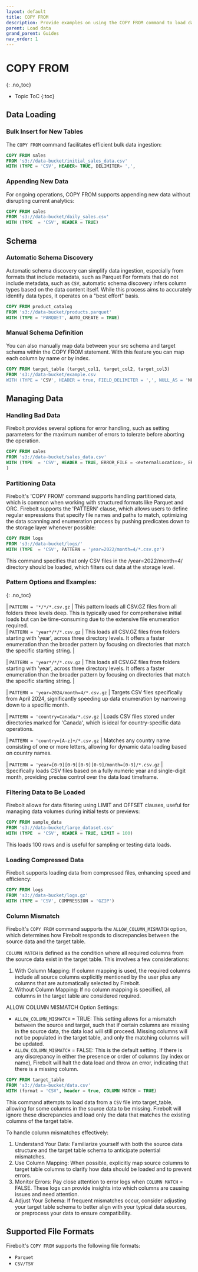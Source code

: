 ```yaml
---
layout: default
title: COPY FROM
description: Provide examples on using the COPY FROM command to load data into Firebolt
parent: Load data
grand_parent: Guides
nav_order: 1
---
```

# COPY FROM
{: .no_toc}

* Topic ToC
{:toc}

## Data Loading
### Bulk Insert for New Tables
The `COPY FROM` command facilitates efficient bulk data ingestion: 

```sql
COPY FROM sales
FROM 's3://data-bucket/initial_sales_data.csv'
WITH (TYPE = 'CSV', HEADER= TRUE, DELIMITER= ',', 
```
### Appending New Data
For ongoing operations, COPY FROM supports appending new data without disrupting current analytics:

```sql
COPY FROM sales
FROM 's3://data-bucket/daily_sales.csv'
WITH (TYPE  = 'CSV', HEADER = TRUE)
```

## Schema
### Automatic Schema Discovery
Automatic schema discovery can simplify data ingestion, especially from formats that include metadata, such as Parquet For formats that do not include metadata, such as `CSV`, automatic schema discovery infers column types based on the data content itself. While this process aims to accurately identify data types, it operates on a "best effort" basis.

```sql
COPY FROM product_catalog
FROM 's3://data-bucket/products.parquet'
WITH (TYPE = 'PARQUET', AUTO_CREATE = TRUE)
```

### Manual Schema Definition
You can also manually map data between your src schema and target schema within the COPY FROM statement. With this feature you can map each column by name or by index.

```sql
COPY FROM target_table (target_col1, target_col2, target_col3)
FROM 's3://data-bucket/example.csv
WITH (TYPE = 'CSV', HEADER = true, FIELD_DELIMITER = ',', NULL_AS = 'NULL');
```
## Managing Data
### Handling Bad Data
Firebolt provides several options for error handling, such as setting parameters for the maximum number of errors to tolerate before aborting the operation.

```sql
COPY FROM sales
FROM 's3://data-bucket/sales_data.csv'
WITH (TYPE  = 'CSV', HEADER = TRUE, ERROR_FILE = <externalLocation>, ERROR_FILE_CREDENTIALS = <credentials>, MAX_ERRORS_PER_FILE = 5
)
```

### Partitioning Data
Firebolt's 'COPY FROM' command supports  handling partitioned data, which is common when working with structured formats like Parquet and ORC. Firebolt supports the 'PATTERN' clause, which allows users to define regular expressions that specify file names and paths to match, optimizing the data scanning and enumeration process by pushing predicates down to the storage layer whenever possible:

```sql
COPY FROM logs
FROM 's3://data-bucket/logs/'
WITH (TYPE  = 'CSV', PATTERN = 'year=2022/month=4/*.csv.gz')
```
This command specifies that only CSV files in the /year=2022/month=4/ directory should be loaded, which filters out data at the storage level.

### Pattern Options and Examples:
{: .no_toc} 

| `PATTERN = '*/*/*.csv.gz`                              | This pattern loads all CSV.GZ files from all folders three levels deep. This is typically used for comprehensive initial loads but can be time-consuming due to the extensive file enumeration required.                                                                                                                
| `PATTERN = 'year*/*/*.csv.gz`                      | This loads all CSV.GZ files from folders starting with 'year', across three directory levels. It offers a faster enumeration than the broader pattern by focusing on directories that match the specific starting string. | 

| `PATTERN = 'year*/*/*.csv.gz`                      | This loads all CSV.GZ files from folders starting with 'year', across three directory levels. It offers a faster enumeration than the broader pattern by focusing on directories that match the specific starting string. | 

| `PATTERN = 'year=2024/month=4/*.csv.gz`                      | Targets CSV files specifically from April 2024, significantly speeding up data enumeration by narrowing down to a specific month.

| `PATTERN = 'country=Canada/*.csv.gz`                      | Loads CSV files stored under directories marked for 'Canada', which is ideal for country-specific data operations.

| `PATTERN = 'country=[A-z]+/*.csv.gz`                      | Matches any country name consisting of one or more letters, allowing for dynamic data loading based on country names.

| `PATTERN = 'year=[0-9][0-9][0-9][0-9]/month=[0-9]/*.csv.gz`                      | Specifically loads CSV files based on a fully numeric year and single-digit month, providing precise control over the data load timeframe.

### Filtering Data to Be Loaded
Firebolt allows for data filtering using LIMIT and OFFSET clauses, useful for managing data volumes during initial tests or previews:

```sql
COPY FROM sample_data
FROM 's3://data-bucket/large_dataset.csv'
WITH (TYPE  = 'CSV', HEADER = TRUE, LIMIT = 100)
```

This loads 100 rows and is useful for sampling or testing data loads.

### Loading Compressed Data
Firebolt supports loading data from compressed files, enhancing speed and efficiency:

```sql
COPY FROM logs
FROM 's3://data-bucket/logs.gz'
WITH (TYPE = 'CSV', COMPRESSION = 'GZIP')
```

### Column Mismatch
Firebolt's `COPY FROM` command supports the `ALLOW_COLUMN_MISMATCH` option, which determines how Firebolt responds to discrepancies between the source data and the target table.

`COLUMN MATCH` is defined as the condition where all required columns from the source data exist in the target table. This involves a few considerations:
1. With Column Mapping: If column mapping is used, the required columns include all source columns explicitly mentioned by the user plus any columns that are automatically selected by Firebolt.
2. Without Column Mapping: If no column mapping is specified, all columns in the target table are considered required.

ALLOW COLUMN MISMATCH Option Settings:
* `ALLOW_COLUMN_MISMATCH` = TRUE: This setting allows for a mismatch between the source and target, such that if certain columns are missing in the source data, the data load will still proceed. Missing columns will not be populated in the target table, and only the matching columns will be updated.
* `ALLOW_COLUMN_MISMATCH` = FALSE: This is the default setting. If there is any discrepancy in either the presence or order of columns (by index or name), Firebolt will halt the data load and throw an error, indicating that there is a missing column.

```sql
COPY FROM target_table
FROM 's3://data-bucket/data.csv'
WITH (format = 'CSV', header = true, COLUMN MATCH = TRUE)
```
This command attempts to load data from a `CSV` file into target_table, allowing for some columns in the source data to be missing. Firebolt will ignore these discrepancies and load only the data that matches the existing columns of the target table.

To handle column mismatches effectively:
1. Understand Your Data: Familiarize yourself with both the source data structure and the target table schema to anticipate potential mismatches.
2. Use Column Mapping: When possible, explicitly map source columns to target table columns to clarify how data should be loaded and to prevent errors.
3. Monitor Errors: Pay close attention to error logs when `COLUMN MATCH` = FALSE. These logs can provide insights into which columns are causing issues and need attention.
4. Adjust Your Schema: If frequent mismatches occur, consider adjusting your target table schema to better align with your typical data sources, or preprocess your data to ensure compatibility.

## Supported File Formats
Firebolt's `COPY FROM` supports the following file formats:
* `Parquet`
* `CSV/TSV`
